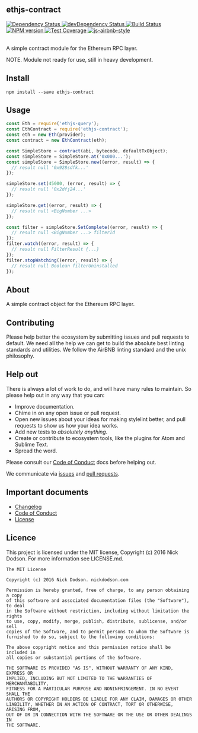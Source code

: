 ## ethjs-contract

<div>
  <!-- Dependency Status -->
  <a href="https://david-dm.org/ethjs/ethjs-contract">
    <img src="https://david-dm.org/ethjs/ethjs-contract.svg"
    alt="Dependency Status" />
  </a>

  <!-- devDependency Status -->
  <a href="https://david-dm.org/ethjs/ethjs-contract#info=devDependencies">
    <img src="https://david-dm.org/ethjs/ethjs-contract/dev-status.svg" alt="devDependency Status" />
  </a>

  <!-- Build Status -->
  <a href="https://travis-ci.org/ethjs/ethjs-contract">
    <img src="https://travis-ci.org/ethjs/ethjs-contract.svg"
    alt="Build Status" />
  </a>

  <!-- NPM Version -->
  <a href="https://www.npmjs.org/package/ethjs-contract">
    <img src="http://img.shields.io/npm/v/ethjs-contract.svg"
    alt="NPM version" />
  </a>

  <!-- Test Coverage -->
  <a href="https://coveralls.io/r/ethjs/ethjs-contract">
    <img src="https://coveralls.io/repos/github/ethjs/ethjs-contract/badge.svg" alt="Test Coverage" />
  </a>

  <!-- Javascript Style -->
  <a href="http://airbnb.io/javascript/">
    <img src="https://img.shields.io/badge/code%20style-airbnb-brightgreen.svg" alt="js-airbnb-style" />
  </a>
</div>

<br />

A simple contract module for the Ethereum RPC layer.

NOTE. Module not ready for use, still in heavy development.

## Install

```
npm install --save ethjs-contract
```

## Usage

```js
const Eth = require('ethjs-query');
const EthContract = require('ethjs-contract');
const eth = new Eth(provider);
const contract = new EthContract(eth);

const SimpleStore = contract(abi, bytecode, defaultTxObject);
const simpleStore = SimpleStore.at('0x000...');
const simpleStore = SimpleStore.new((error, result) => {
  // result null '0x928sdfk...'
});

simpleStore.set(45000, (error, result) => {
  // result null '0x2dfj24...'
});

simpleStore.get((error, result) => {
  // result null <BigNumber ...>
});

const filter = simpleStore.SetComplete((error, result) => {
  // result null <BigNumber ...> filterId
});
filter.watch((error, result) => {
  // result null FilterResult {...}
});
filter.stopWatching((error, result) => {
  // result null Boolean filterUninstalled
});
```

## About

A simple contract object for the Ethereum RPC layer.

## Contributing

Please help better the ecosystem by submitting issues and pull requests to default. We need all the help we can get to build the absolute best linting standards and utilities. We follow the AirBNB linting standard and the unix philosophy.

<!--
## Guides

You'll find more detailed information on using default and tailoring it to your needs in our guides:

- [User guide](docs/user-guide.md) - Usage, configuration, FAQ and complementary tools.
- [Developer guide](docs/developer-guide.md) - Contributing to wafr and writing your own plugins & formatters.
-->

## Help out

There is always a lot of work to do, and will have many rules to maintain. So please help out in any way that you can:

<!-- - Create, enhance, and debug rules (see our guide to ["Working on rules"](./github/CONTRIBUTING.md)). -->
- Improve documentation.
- Chime in on any open issue or pull request.
- Open new issues about your ideas for making stylelint better, and pull requests to show us how your idea works.
- Add new tests to *absolutely anything*.
- Create or contribute to ecosystem tools, like the plugins for Atom and Sublime Text.
- Spread the word.

Please consult our [Code of Conduct](CODE_OF_CONDUCT.md) docs before helping out.

We communicate via [issues](https://github.com/ethjs/ethjs-contract/issues) and [pull requests](https://github.com/ethjs/ethjs-contract/pulls).

## Important documents

- [Changelog](CHANGELOG.md)
- [Code of Conduct](CODE_OF_CONDUCT.md)
- [License](https://raw.githubusercontent.com/ethjs/ethjs-contract/master/LICENSE)

## Licence

This project is licensed under the MIT license, Copyright (c) 2016 Nick Dodson. For more information see LICENSE.md.

```
The MIT License

Copyright (c) 2016 Nick Dodson. nickdodson.com

Permission is hereby granted, free of charge, to any person obtaining a copy
of this software and associated documentation files (the "Software"), to deal
in the Software without restriction, including without limitation the rights
to use, copy, modify, merge, publish, distribute, sublicense, and/or sell
copies of the Software, and to permit persons to whom the Software is
furnished to do so, subject to the following conditions:

The above copyright notice and this permission notice shall be included in
all copies or substantial portions of the Software.

THE SOFTWARE IS PROVIDED "AS IS", WITHOUT WARRANTY OF ANY KIND, EXPRESS OR
IMPLIED, INCLUDING BUT NOT LIMITED TO THE WARRANTIES OF MERCHANTABILITY,
FITNESS FOR A PARTICULAR PURPOSE AND NONINFRINGEMENT. IN NO EVENT SHALL THE
AUTHORS OR COPYRIGHT HOLDERS BE LIABLE FOR ANY CLAIM, DAMAGES OR OTHER
LIABILITY, WHETHER IN AN ACTION OF CONTRACT, TORT OR OTHERWISE, ARISING FROM,
OUT OF OR IN CONNECTION WITH THE SOFTWARE OR THE USE OR OTHER DEALINGS IN
THE SOFTWARE.
```
